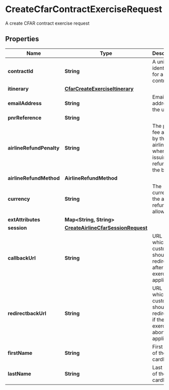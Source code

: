 

# CreateCfarContractExerciseRequest

A create CFAR contract exercise request

## Properties

| Name | Type | Description | Notes |
|------------ | ------------- | ------------- | -------------|
|**contractId** | **String** | A unique identifier for a CFAR contract |  [optional] |
|**itinerary** | [**CfarCreateExerciseItinerary**](CfarCreateExerciseItinerary.md) |  |  |
|**emailAddress** | **String** | Email address of the user |  [optional] |
|**pnrReference** | **String** |  |  |
|**airlineRefundPenalty** | **String** | The penalty fee applied by the airline when issuing a refund for the booking |  [optional] |
|**airlineRefundMethod** | **AirlineRefundMethod** |  |  [optional] |
|**currency** | **String** | The currency of the airline&#39;s refund allowance |  [optional] |
|**extAttributes** | **Map&lt;String, String&gt;** |  |  |
|**session** | [**CreateAirlineCfarSessionRequest**](CreateAirlineCfarSessionRequest.md) |  |  [optional] |
|**callbackUrl** | **String** | URL on which the customer should be redirected after the exercise (if applicable) |  [optional] |
|**redirectbackUrl** | **String** | URL on which the customer should be redirected if the exercise is aborted (if applicable) |  [optional] |
|**firstName** | **String** | First name of the cardholder |  [optional] |
|**lastName** | **String** | Last name of the cardholder |  [optional] |



